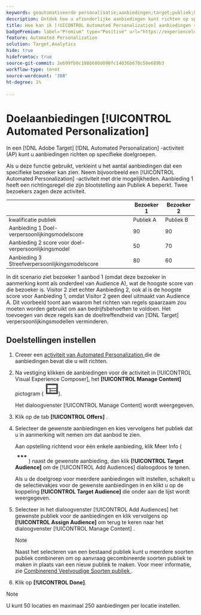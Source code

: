 ```yaml
---
keywords: geautomatiseerde personalisatie;aanbiedingen;target;publiek;het richten van regels;het richten van gericht
description: Ontdek hoe u afzonderlijke aanbiedingen kunt richten op specifieke doelgroepen met behulp van [!UICONTROL Automated Personalization] (AP)-activiteiten.
title: Hoe kan ik [!UICONTROL Automated Personalization] aanbiedingen richten?
badgePremium: label="Premium" type="Positive" url="https://experienceleague.adobe.com/docs/target/using/introduction/intro.html?lang=en#premium newtab=true" tooltip="Kijk wat er in Target Premium is opgenomen."
feature: Automated Personalization
solution: Target,Analytics
hide: true
hidefromtoc: true
source-git-commit: 2eb99fb0c108b600d098fc14036b678c50e689b3
workflow-type: tm+mt
source-wordcount: '368'
ht-degree: 1%

---
```


# Doelaanbiedingen [!UICONTROL Automated Personalization]

In een [!DNL Adobe Target] [!DNL Automated Personalization] -activiteit (AP) kunt u aanbiedingen richten op specifieke doelgroepen.

Als u deze functie gebruikt, verkleint u het aantal aanbiedingen dat een specifieke bezoeker kan zien. Neem bijvoorbeeld een [!UICONTROL Automated Personalization] -activiteit met drie mogelijkheden. Aanbieding 1 heeft een richtingsregel die zijn blootstelling aan Publiek A beperkt. Twee bezoekers zagen deze activiteit.

| | Bezoeker 1 | Bezoeker 2 |
|--- |--- |--- |
| kwalificatie publiek | Publiek A | Publiek B |
| Aanbieding 1 Doel-verpersoonlijkingsmodelscore | 90 | 90 |
| Aanbieding 2 score voor doel-verpersoonlijkingsmodel | 50 | 70 |
| Aanbieding 3 Streefverpersoonlijkingsmodelscore | 80 | 60 |

In dit scenario ziet bezoeker 1 aanbod 1 (omdat deze bezoeker in aanmerking komt als onderdeel van Audience A), wat de hoogste score van die bezoeker is. Visitor 2 ziet echter Aanbieding 2, ook al is de hoogste score voor Aanbieding 1, omdat Visitor 2 geen deel uitmaakt van Audience A. Dit voorbeeld toont aan waarom het richten van regels spaarzaam zou moeten worden gebruikt om aan bedrijfsbehoeften te voldoen. Het toevoegen van deze regels kan de doeltreffendheid van [!DNL Target] verpersoonlijkingsmodellen verminderen.

## Doelstellingen instellen

1. Creeer een [ activiteit van Automated Personalization ](/help/main/c-activities/t-automated-personalization/create-ap-activity.md) die de aanbiedingen bevat die u wilt richten.
1. Na vestiging klikken de aanbiedingen voor de activiteit in [!UICONTROL Visual Experience Composer], het **[!UICONTROL Manage Content]** pictogram ( ![ leidt het pictogram van de Inhoud ](/help/main/assets/icons/Experience.svg)).

   Het dialoogvenster [!UICONTROL Manage Content] wordt weergegeven.

1. Klik op de tab **[!UICONTROL Offers]** .

1. Selecteer de gewenste aanbiedingen en kies vervolgens het publiek dat u in aanmerking wilt nemen om dat aanbod te zien.

   Aan opstelling richtend voor één enkele aanbieding, klik Meer Info ( ![ Meer pictogram van Info ](/help/main/assets/icons/MoreSmallList.svg)) naast de gewenste aanbieding, dan klik **[!UICONTROL Target Audience]** om de [!UICONTROL Add Audiences] dialoogdoos te tonen.

   Als u de doelgroep voor meerdere aanbiedingen wilt instellen, schakelt u de selectievakjes voor de gewenste aanbiedingen in en klikt u op de koppeling **[!UICONTROL Target Audience]** die onder aan de lijst wordt weergegeven.

1. Selecteer in het dialoogvenster [!UICONTROL Add Audiences] het gewenste publiek voor de aanbiedingen en klik vervolgens op **[!UICONTROL Assign Audience]** om terug te keren naar het dialoogvenster [!UICONTROL Manage Content] .

   >[!NOTE]
   >
   >Naast het selecteren van een bestaand publiek kunt u meerdere soorten publiek combineren om op aanvraag gecombineerde soorten publiek te maken in plaats van een nieuw publiek te maken. Voor meer informatie, zie [ Combinerend Veelvoudige Soorten publiek ](/help/main/c-target/combining-multiple-audiences.md#concept_A7386F1EA4394BD2AB72399C225981E5).

1. Klik op **[!UICONTROL Done]**.

>[!NOTE]
>
>U kunt 50 locaties en maximaal 250 aanbiedingen per locatie instellen.